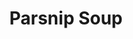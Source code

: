 ---
templateKey: blog-post
featuredpost: false
featuredimage: /assets/Parsnip_Soup.png
title: Parsnip Soup
description: Cooking
testfield: 398
---